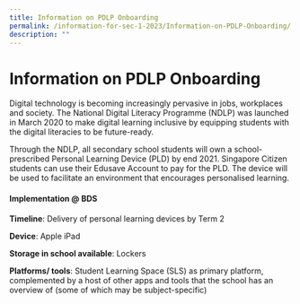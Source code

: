 ```yaml
---
title: Information on PDLP Onboarding
permalink: /information-for-sec-1-2023/Information-on-PDLP-Onboarding/
description: ""
---
```

Information on PDLP Onboarding
==============================

Digital technology is becoming increasingly pervasive in jobs, workplaces and society. The National Digital Literacy Programme (NDLP) was launched in March 2020 to make digital learning inclusive by equipping students with the digital literacies to be future-ready.  

  

Through the NDLP, all secondary school students will own a school-prescribed Personal Learning Device (PLD) by end 2021. Singapore Citizen students can use their Edusave Account to pay for the PLD. The device will be used to facilitate an environment that encourages personalised learning.

#### **Implementation @ BDS**

<b>Timeline</b>: Delivery of personal learning devices by Term 2  

  

**Device**: Apple iPad  

  

**Storage in school available**: Lockers  

  

**Platforms/ tools**: Student Learning Space (SLS) as primary platform, complemented by a host of other apps and tools that the school has an overview of (some of which may be subject-specific)